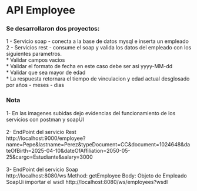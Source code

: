 # API Employee
### Se desarrollaron dos proyectos:
1 - Servicio soap - conecta a la base de datos mysql e inserta un empleado <br>
2 - Servicios rest - consume el soap y valida los datos del empleado con los siguientes parametros. <br>
    * Validar campos vacios <br>
    * Validar el formato de fecha en este caso debe ser asi yyyy-MM-dd <br>
    * Validar que sea mayor de edad <br>
    * La respuesta retornara el tiempo de vinculacion y edad actual desglosado por años - meses - dias
### Nota
1- En las imagenes subidas dejo evidencias del funcionamiento de los servicios con postman y soapUI <br> <br>
2- EndPoint del servicio Rest <br>
http://localhost:9000/employee?name=Pepe&lastname=Perez&typeDocument=CC&document=1024648&dateOfBirth=2025-04-10&dateOfAffiliation=2050-05-25&cargo=Estudiante&salary=3000 <br><br>
3- EndPoint del servicio Soap <br>
http://localhost:8080/ws Method: getEmployee Body: Objeto de Empleado <br>
SoapUi importar el wsdl http://localhost:8080/ws/employees?wsdl